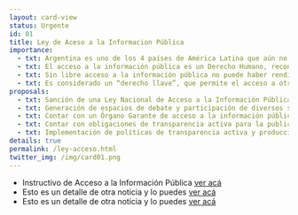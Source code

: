 ```yaml
---
layout: card-view
status: Urgente
id: 01
title: Ley de Aceso a la Informacion Pública
importance:
  - txt: Argentina es uno de los 4 países de América Latina que aún no cuenta con una Ley Nacional de Acceso a la Información Pública.
  - txt: El acceso a la información pública es un Derecho Humano, reconocido en tratados internacionales suscritos por la Argentina, y en la propia Constitución Nacional.
  - txt: Sin libre acceso a la información pública no puede haber rendición de cuentas ni un efectivo control de parte de la ciudadanía.
  - txt: Es considerado un “derecho llave”, que permite el acceso a otros derechos fundamentales (como salud, educación y vivienda, entre otros).
proposals:
  - txt: Sanción de una Ley Nacional de Acceso a la Información Pública, que respete los estándares internacionales en la materia.
  - txt: Generación de espacios de debate y participación de diversos sectores de la sociedad para el consenso del texto de la normativa.
  - txt: Contar con un Órgano Garante de acceso a la información pública autónomo y autárquico.
  - txt: Contar con obligaciones de transparencia activa para la publicación y difusión de información pública.
  - txt: Implementación de políticas de transparencia activa y producción de información accesible. 
details: true
permalink: /ley-acceso.html
twitter_img: /img/card01.png
---
```


* Instructivo de Acceso a la Información Pública [ver acá](http://poderciudadano.org/wp-content/uploads/2015/10/Acceso-a-la-informaci%C3%B3n-Instructivo.pdf)
* Esto es un detalle de otra noticia y lo puedes [ver acá](http://www.agendadeprobidad.gob.cl/?ver=2291)
* Esto es un detalle de otra noticia y lo puedes [ver acá](http://www.agendadeprobidad.gob.cl/?ver=2288)

